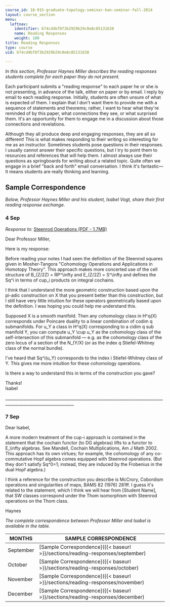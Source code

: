 ```yaml
---
course_id: 18-915-graduate-topology-seminar-kan-seminar-fall-2014
layout: course_section
menu:
  leftnav:
    identifier: 674cd4bf8f3b2929b29c0e8c85131638
    name: Reading Responses
    weight: 100
title: Reading Responses
type: course
uid: 674cd4bf8f3b2929b29c0e8c85131638

---
```


_In this section, Professor Haynes Miller describes the reading responses students complete for each paper they do not present._

Each participant submits a "reading response" to each paper he or she is not presenting, in advance of the talk, either on paper or by email. I reply by email to each reading response. Initially, students are often unsure of what is expected of them. I explain that I don't want them to provide me with a sequence of statements and theorems; rather, I want to hear what they're reminded of by this paper, what connections they see, or what surprised them. It's an opportunity for them to engage me in a discussion about those connections and revelations.

Although they all produce deep and engaging responses, they are all so different! This is what makes responding to their writing so interesting for me as an instructor. Sometimes students pose questions in their responses. I usually cannot answer their specific questions, but I try to point them to resources and references that will help them. I almost always use their questions as springboards for writing about a related topic. Quite often we engage in a brief "back and forth" email conversation. I think it's fantastic—It means students are really thinking and learning.

Sample Correspondence
---------------------

_Below, Professor Haynes Miller and his student, Isabel Vogt, share their first reading response exchange._ 

### 4 Sep

_Response to:_ [Steenrod Operations (PDF - 1.7MB)](http://ocw2.mit.edu/courses/mathematics/18-915-graduate-topology-seminar-kan-seminar-fall-2014/math-talks/MIT18_915F14_Steenrod.pdf)

Dear Professor Miller,

Here is my response:

Before reading your notes I had seen the definition of the Steenrod squares given in Mosher-Tangora "Cohomology Operations and Applications in Homotopy Theory". This approach makes more concerted use of the cell structure of B\_(Z/2Z) = RP^\\infty and E\_(Z/2Z) = S^\\infty and defines the Sq^i in terms of cup\_i products on integral cochains.

I think that I understand the more geometric construction based upon the pi-adic construction on X that you present better than this construction, but I still have very little intuition for these operators geometrically based upon the definition. I was hoping you could help me understand this.

Supposed X is a smooth manifold. Then any cohomology class in H^q(X) corresponds under Poincare duality to a linear combination of codim q submanifolds. For u\_Y a class in H^q(X) corresponding to a cidim q sub manifold Y, you can compute u\_Y \\cup u\_Y as the cohomology class of the self-intersection of this submanifold — e.g. as the cohomology class of the zero locus of a section of the N\_(Y/X) (or as the index q Stiefel-Whitney class of the normal bundle).

I've heard that Sq^i(u\_Y) corresponds to the index i Stiefel-Whitney class of Y. This gives me more intuition for these cohomology operations.

Is there a way to understand this in terms of the construction you gave?

Thanks!  
Isabel

\_\_\_\_\_\_\_\_\_\_\_\_\_\_\_\_\_\_\_\_\_\_\_\_\_\_\_\_\_\_\_\_\_\_\_\_\_\_\_\_\_\_\_\_\_\_\_\_\_\_\_\_\_\_\_\_\_\_\_\_\_\_\_\_\_\_\_\_\_\_\_\_\_\_\_\_\_\_\_\_\_\_\_\_\_\_\_\_\_\_\_\_\_\_\_\_\_\_\_\_\_\_\_\_\_\_\_\_\_\_\_\_

### 7 Sep

Dear Isabel,

A more modern treatment of the cup-i approach is contained in the statement that the cochain functor (to DG algebras) lifts to a functor to E\_\\infty algebras. See Mandell, Cochain Multiplications, Am J Math 2002. This approach has its own virtues; for example, the cohomology of any co-commutative Hopf algebra comes equipped with Steenrod operations. (But they don't satisfy Sq^0=1; instead, they are induced by the Frobenius in the dual Hopf algebra.)

I think a reference for the construction you describe is McCrory, Cobordism operations and singularities of maps, BAMS 82 (1976) 281ff. I guess it's related to the statement, which I think we will hear from \[Student Name\], that SW classes correspond under the Thom isomorphism with Steenrod operations on the Thom class.

Haynes

_The complete correspondence between Professor Miller and Isabel is available in the table._

| MONTHS | SAMPLE CORRESPONDENCE |
| --- | --- |
| September | [Sample Correspondence]({{< baseurl >}}/sections/reading-responses/september) |
| October | [Sample Correspondence]({{< baseurl >}}/sections/reading-responses/october) |
| November | [Sample Correspondence]({{< baseurl >}}/sections/reading-responses/november) |
| December | [Sample Correspondence]({{< baseurl >}}/sections/reading-responses/december)